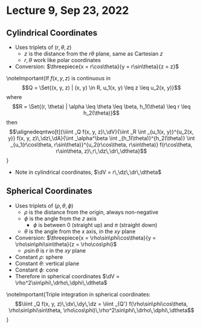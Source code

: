 # Lecture 9, Sep 23, 2022

## Cylindrical Coordinates

* Uses triplets of $(r, \theta, z)$
	* $z$ is the distance from the $r\theta$ plane, same as Cartesian $z$
	* $r, \theta$ work like polar coordinates
* Conversion: $\threepiece{x = r\cos\theta}{y = r\sin\theta}{z = z}$

\noteImportant{If $f(x, y, z)$ is continuous in $$Q = \Set{(x, y, z) | (x, y) \in R, u_1(x, y) \leq z \leq u_2(x, y)}$$ where $$R = \Set{(r, \theta) | \alpha \leq \theta \leq \beta, h_1(\theta) \leq r \leq h_2(\theta)}$$ then $$\alignedeqntwo[t]{\iiint _Q f(x, y, z)\,\dV}{\iint _R \int _{u_1(x, y)}^{u_2(x, y)} f(x, y, z)\,\dz\,\dA}{\int _\alpha^\beta \int _{h_1(\theta)}^{h_2(\theta)} \int _{u_1(r\cos\theta, r\sin\theta)}^{u_2(r\cos\theta, r\sin\theta)} f(r\cos\theta, r\sin\theta, z)\,r\,\dz\,\dr\,\dtheta}$$}

* Note in cylindrical coordinates, $\dV = r\,\dz\,\dr\,\dtheta$

## Spherical Coordinates

* Uses triplets of $(\rho, \theta, \phi)$
	* $\rho$ is the distance from the origin, always non-negative
	* $\phi$ is the angle from the $z$ axis
		* $\phi$ is between $0$ (straight up) and $\pi$ (straight down)
	* $\theta$ is the angle from the $x$ axis, in the $xy$ plane
* Conversion: $\threepiece{x = \rho\sin\phi\cos\theta}{y = \rho\sin\phi\sin\theta}{z = \rho\cos\phi}$
	* $\rho\sin\theta$ is $r$ in the $xy$ plane
* Constant $\rho$: sphere
* Constant $\theta$: vertical plane
* Constant $\phi$: cone
* Therefore in spherical coordinates $\dV = \rho^2\sin\phi\,\drho\,\dphi\,\dtheta$

\noteImportant{Triple integration in spherical coordinates: $$\iiint _Q f(x, y, z)\,\dx\,\dy\,\dz = \iiint _{Q'} f(\rho\sin\phi\cos\theta, \rho\sin\phi\sin\theta, \rho\cos\phi)\,\rho^2\sin\phi\,\drho\,\dphi\,\dtheta$$}

